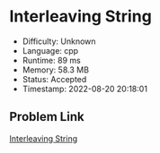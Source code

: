# Interleaving String

- Difficulty: Unknown
- Language: cpp
- Runtime: 89 ms
- Memory: 58.3 MB
- Status: Accepted
- Timestamp: 2022-08-20 20:18:01

## Problem Link
[Interleaving String](https://leetcode.com/problems/interleaving-string)


